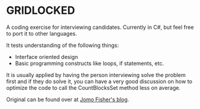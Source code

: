 GRIDLOCKED
==========

A coding exercise for interviewing candidates. Currently in C#, but feel free to port it to other languages.

It tests understanding of the following things:
* Interface oriented design
* Basic programming constructs like loops, if statements, etc.

It is usually applied by having the person interviewing solve the problem first and if they do solve it, you can have a very good discussion on how to optimize the code to call the CountBlocksSet method less on average.

Original can be found over at [Jomo Fisher's blog](http://blogs.msdn.com/b/jomo_fisher/archive/2005/05/20/420599.aspx).

